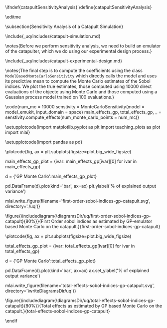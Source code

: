 \ifndef{catapultSensitivityAnalysis}
\define{catapultSensitivityAnalysis}


\editme

\subsection{Sensitivity Analysis of a Catapult Simulation}

\include{_uq/includes/catapult-simulation.md}

\notes{Before we perform sensitivity analysis, we need to build an emulator of the catapulter, which we do using our experimental design process.}

\include{_uq/includes/catapult-experimental-design.md}

\notes{The final step is to compute the coefficients using the class `ModelBasedMonteCarloSensitivity` which directly calls the model and uses its predictive mean to compute the Monte Carlo estimates of the Sobol indices. We plot the true estimates, those computed using 10000 direct evaluations of the objecte using Monte Carlo and those computed using a Gaussian process model trained on 100 evaluations.}

\code{num_mc = 10000
senstivity = MonteCarloSensitivity(model = model_emukit, input_domain = space)
main_effects_gp, total_effects_gp, _ = senstivity.compute_effects(num_monte_carlo_points = num_mc)}

\setupplotcode{import matplotlib.pyplot as plt
import teaching_plots as plot
import mlai}

\setupplotcode{import pandas as pd}

\plotcode{fig, ax = plt.subplots(figsize=plot.big_wide_figsize)

main_effects_gp_plot = {ivar: main_effects_gp[ivar][0] for ivar in main_effects_gp}

d = {'GP Monte Carlo':main_effects_gp_plot}

pd.DataFrame(d).plot(kind='bar', ax=ax)
plt.ylabel('% of explained output variance')

mlai.write_figure(filename='first-order-sobol-indices-gp-catapult.svg', directory='./uq')}


\figure{\includediagram{\diagramsDir/uq/first-order-sobol-indices-gp-catapult}{80%}}{First Order sobol indices as estimated by GP-emulator based Monte Carlo on the catapult.}{first-order-sobol-indices-gp-catapult}

\plotcode{fig, ax = plt.subplots(figsize=plot.big_wide_figsize)

total_effects_gp_plot = {ivar: total_effects_gp[ivar][0] for ivar in total_effects_gp}

d = {'GP Monte Carlo':total_effects_gp_plot}

pd.DataFrame(d).plot(kind='bar', ax=ax)
ax.set_ylabel('% of explained output variance')

mlai.write_figure(filename='total-effects-sobol-indices-gp-catapult.svg', directory='\writeDiagramsDir/uq')}

\figure{\includediagram{\diagramsDir/uq/total-effects-sobol-indices-gp-catapult}{80%}}{Total effects as estimated by GP based Monte Carlo on the catapult.}{total-effects-sobol-indices-gp-catapult}



\endif
